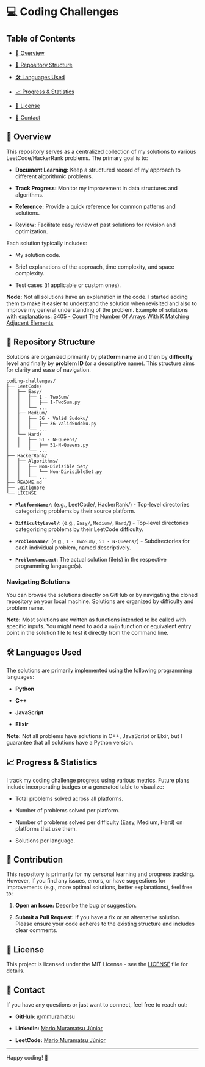# 💻 Coding Challenges

## Table of Contents

* [🌟 Overview](#-overview)

* [📂 Repository Structure](#-repository-structure)

* [🛠 Languages Used](#-languages-used)

* [📈 Progress & Statistics](#-progress--statistics)

* [📜 License](#-license)

* [📧 Contact](#-contact)

## 🌟 Overview

This repository serves as a centralized collection of my solutions to various LeetCode/HackerRank problems. The primary goal is to:

* **Document Learning:** Keep a structured record of my approach to different algorithmic problems.

* **Track Progress:** Monitor my improvement in data structures and algorithms.

* **Reference:** Provide a quick reference for common patterns and solutions.

* **Review:** Facilitate easy review of past solutions for revision and optimization.

Each solution typically includes:

* My solution code.

* Brief explanations of the approach, time complexity, and space complexity.

* Test cases (if applicable or custom ones).

**Node:** Not all solutions have an explanation in the code. I started adding them to make it easier to understand the solution when revisited and also to improve my general understanding of the problem. Example of solutions with explanations: [3405 - Count The Number Of Arrays With K Matching Adjacent Elements](/LeetCode/Hard/3405-Count_The_Number_Of_Arrays_With_K_Matching_Adjacent_Elements/3405-CountTheNumberOfArraysWithKMatchingAdjacentElements.py)

## 📂 Repository Structure

Solutions are organized primarily by **platform name** and then by **difficulty level** and finally by **problem ID** (or a descriptive name). This structure aims for clarity and ease of navigation.

```
coding-challenges/
├── LeetCode/
│   ├── Easy/
│   │   ├── 1 - TwoSum/
│   │   │   ├── 1-TwoSum.py
│   │   └── ...
│   ├── Medium/
│   │   ├── 36 - Valid Sudoku/
│   │   │   ├── 36-ValidSudoku.py
│   │   └── ...
│   └── Hard/
│   │   ├── 51 - N-Queens/
│   │   │   ├── 51-N-Queens.py
│       └── ...
├── HackerRank/
│   ├── Algorithms/
│   │   ├── Non-Divisible Set/
│   │   │   └── Non-DivisibleSet.py
│   │   └── ...
├── README.md
├── .gitignore
└── LICENSE
```

* **`PlatformName/`**: (e.g., LeetCode/, HackerRank/) - Top-level directories categorizing problems by their source platform.

* **`DifficultyLevel/`**: (e.g., `Easy/`, `Medium/`, `Hard/`) - Top-level directories categorizing problems by their LeetCode difficulty.

* **`ProblemName/`**: (e.g., `1 - TwoSum/`, `51 - N-Queens/`) - Subdirectories for each individual problem, named descriptively.

* **`ProblemName.ext`**: The actual solution file(s) in the respective programming language(s).

### Navigating Solutions

You can browse the solutions directly on GitHub or by navigating the cloned repository on your local machine. Solutions are organized by difficulty and problem name.

**Note:** Most solutions are written as functions intended to be called with specific inputs. You might need to add a `main` function or equivalent entry point in the solution file to test it directly from the command line.

## 🛠 Languages Used

The solutions are primarily implemented using the following programming languages:

* **Python**

* **C++**

* **JavaScript**

* **Elixir**

**Note:** Not all problems have solutions in C++, JavaScript or Elxir, but I guarantee that all solutions have a Python version.

## 📈 Progress & Statistics

I track my coding challenge progress using various metrics. Future plans include incorporating badges or a generated table to visualize:

* Total problems solved across all platforms.

* Number of problems solved per platform.

* Number of problems solved per difficulty (Easy, Medium, Hard) on platforms that use them.

* Solutions per language.

## 🤝 Contribution

This repository is primarily for my personal learning and progress tracking. However, if you find any issues, errors, or have suggestions for improvements (e.g., more optimal solutions, better explanations), feel free to:

1. **Open an Issue:** Describe the bug or suggestion.

2. **Submit a Pull Request:** If you have a fix or an alternative solution. Please ensure your code adheres to the existing structure and includes clear comments.

## 📜 License

This project is licensed under the MIT License - see the [LICENSE](LICENSE) file for details.

## 📧 Contact

If you have any questions or just want to connect, feel free to reach out:

* **GitHub:** [@mmuramatsu](https://github.com/mmuramatsu)

* **LinkedIn:** [Mario Muramatsu Júnior](https://www.linkedin.com/in/mario-muramatsu-jr/)

* **LeetCode:** [Mario Muramatsu Júnior](https://leetcode.com/u/mmuramatsu/)

---

Happy coding! 🚀